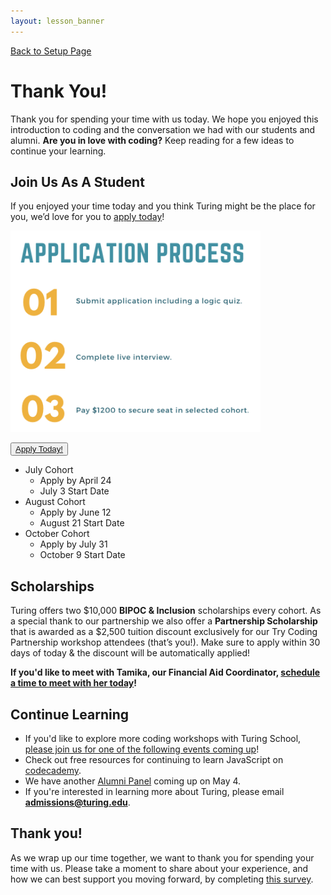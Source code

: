 ```yaml
---
layout: lesson_banner
---
```


<a href="../">Back to Setup Page</a>

# Thank You!
Thank you for spending your time with us today. We hope you enjoyed this introduction to coding and the conversation we had with our students and alumni. <strong>Are you in love with coding?</strong> Keep reading for a few ideas to continue your learning.

## Join Us As A Student
If you enjoyed your time today and you think Turing might be the place for you, we’d love for you to <a href="https://turingschool.my.site.com/ApplicantPortal/s/login/SelfRegister" target="blank">apply today</a>!


<img src="../assets/app-process.png" alt="Three steps of Turing's application and enrollment process" width="400px"/>

<button class="apply-today-btn"><a href="https://turingschool.my.site.com/ApplicantPortal/s/login/SelfRegister" target="blank">Apply Today!</a></button>

- July Cohort
  - Apply by April 24
  - July 3 Start Date
- August Cohort
  - Apply by June 12
  - August 21 Start Date
- October Cohort
  - Apply by July 31
  - October 9 Start Date

## Scholarships
Turing offers two $10,000 <strong>BIPOC & Inclusion</strong> scholarships every cohort. As a special thank to our partnership we also offer a <strong>Partnership Scholarship</strong> that is awarded as a $2,500 tuition discount exclusively for our Try Coding Partnership workshop attendees (that’s you!). Make sure to apply within 30 days of today & the discount will be automatically applied!

<!-- ### BIPOC Scholarship
Turing is committed to building a more diverse and inclusive tech community. We award scholarships to students who demonstrate a desire to authentically influence the tech industry, financial need, and personal background. Students from historically excluded and underrepresented communities -- Black, Indigenous, or People of Color (BIPOC) -- are encouraged to apply.

### Inclusion Scholarship
We work hard to build a culture of belonging at Turing where everyone is respected, appreciated, and valued. The Inclusion Scholarship is awarded to individuals who demonstrate a desire to increase inclusive practices in the tech industry, financial need, and personal background. We encourage students from all backgrounds to apply. -->

<strong>If you'd like to meet with Tamika, our Financial Aid Coordinator, <a href="https://go.oncehub.com/tamikaatturing" target="blank">schedule a time to meet with her today</a>!</strong>

## Continue Learning
- If you'd like to explore more coding workshops with Turing School, <a target="blank" href="https://turing.edu/try-coding">please join us for one of the following events coming up</a>!
- Check out free resources for continuing to learn JavaScript on <a target="blank" href="https://www.codecademy.com/catalog/language/javascript">codecademy</a>.
- We have another <a href="https://www.eventbrite.com/e/turing-alumni-panel-tickets-619440211347?_eboga=UA-103295514-1" target="blank">Alumni Panel</a> coming up on May 4. 
- If you're interested in learning more about Turing, please email <strong>admissions@turing.edu</strong>.

## Thank you!
As we wrap up our time together, we want to thank you for spending your time with us. Please take a moment to share about your experience, and how we can best support you moving forward, by completing <a href="https://docs.google.com/forms/d/e/1FAIpQLSdw1p2ey9d88VJ3-U-yXiaU411fc7zyG7Pd1AoTl3CzOYjL9Q/viewform" target="blank">this survey</a>.

<br>
<br>
<br>